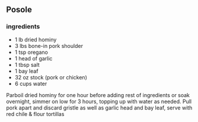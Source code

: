 ## Posole

### ingredients

* 1 lb dried hominy
* 3 lbs bone-in pork shoulder
* 1 tsp oregano
* 1 head of garlic
* 1 tbsp salt
* 1 bay leaf
* 32 oz stock (pork or chicken)
* 6 cups water

Parboil dried hominy for one hour before adding rest of ingredients or soak overnight, simmer on low for 3 hours, topping up with water as needed. Pull pork apart and discard gristle as well as garlic head and bay leaf, serve with red chile & flour tortillas
